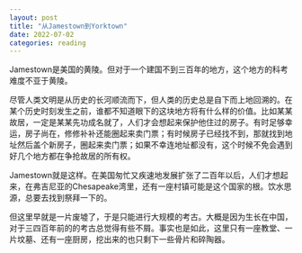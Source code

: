 ```yaml
---
layout: post
title: "从Jamestown到Yorktown"
date: 2022-07-02
categories: reading
---
```


Jamestown是美国的黄陵。但对于一个建国不到三百年的地方，这个地方的科考难度不亚于黄陵。

尽管人类文明是从历史的长河顺流而下，但人类的历史总是自下而上地回溯的。在某个历史时刻发生之前，谁都不知道眼下的这块地方将有什么样的价值。比如某某故居，一定是某某先功成名就了，人们才会想起来保护他住过的房子。有时足够幸运，房子尚在，修修补补还能圈起来卖门票；有时候房子已经找不到，那就找到地址然后盖个新房子，圈起来卖门票；如果不幸连地址都没有，这个时候不免会遇到好几个地方都在争抢故居的所有权。

Jamestown就是这样。在美国匆忙又疾速地发展扩张了二百年以后，人们才想起来，在弗吉尼亚的Chesapeake湾里，还有一座村镇可能是这个国家的根。饮水思源，总要去找到祭拜一下的。

但这里早就是一片废墟了，于是只能进行大规模的考古。大概是因为生长在中国，对于三四百年前的的考古总觉得有些不屑。事实也是如此，这里只有一座教堂、一片坟墓、还有一座厨房，挖出来的也只剩下一些骨片和碎陶器。



